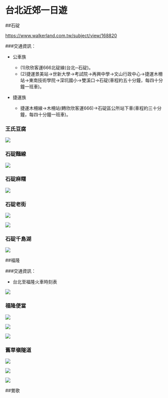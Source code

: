 # 台北近郊一日遊


##石碇

https://www.walkerland.com.tw/subject/view/168820

###交通資訊：

- 公車族

    - (1)欣欣客運666北碇線(台北─石碇)。
    - (2)捷運景美站→世新大學→考試院→再興中學→文山行政中心→捷運木柵站→東南技術學院→深坑國小→雙溪口→石碇(車程約五十分鐘，每四十分鐘一班車)。

- 捷運族
    - 捷運木柵線→木柵站(轉欣欣客運666)→石碇區公所站下車(車程約三十分鐘，每四十分鐘一班車)。


### 王氏豆腐

![](images/8-10.jpg)

### 石碇麵線



![](images/9-10.jpg)

### 石碇麻糬

![](images/64d710c7d50d3ac6da3c8df1570c52bcb9d3b11d.jpg)

### 石碇老街

![](images/0.jpg)

![](images/36478903610_73dc6fff51_b.jpg)


### 石碇千島湖
![](images/825585946a5c8b0717c458d1fb84fa6b9f5a6162.jpg)


##福隆


###交通資訊：

- 台北至福隆火車時刻表


![](images/1526527325-3760569074_n.jpg)


### 福隆便當

![](images/1526527521-3163210944_n.jpg)

![](images/1526531593-953101760_n.jpg)



![](images/1526531605-2445177855_n.jpg)


### 舊草嶺隧道

![](images/22)

![](images/33)

![](images/下載)

##鶯歌
